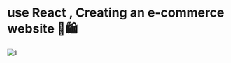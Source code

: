 # use React , Creating an e-commerce website ​🛒​🛍️
![1](https://github.com/rahafnasad/EcommShoppingStore/assets/135382124/b1ffbd21-1aa6-40b3-8609-5fb35ca4d6b1)
